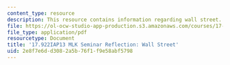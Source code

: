 ```yaml
---
content_type: resource
description: This resource contains information regarding wall street.
file: https://ol-ocw-studio-app-production.s3.amazonaws.com/courses/17-922-dr-martin-luther-king-jr-iap-design-seminar-january-iap-2013/2e8f7e6dd3082a5b76f1f9e58abf5798_MIT17_922IAP13_RefPapr5E.pdf
file_type: application/pdf
resourcetype: Document
title: '17.922IAP13 MLK Seminar Reflection: Wall Street'
uid: 2e8f7e6d-d308-2a5b-76f1-f9e58abf5798
---
```

